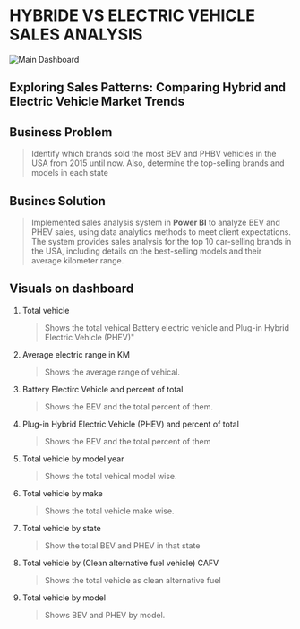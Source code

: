 # HYBRIDE VS ELECTRIC VEHICLE SALES ANALYSIS
![Main Dashboard](https://github.com/KetanFulbandhe/HYBRIDE-VS-ELECTRIC-VEHICLE-SALES-ANALYSIS/assets/26898572/fdb7e360-66bd-42fc-8f4f-b1679d86e61d)

## Exploring Sales Patterns: Comparing Hybrid and Electric Vehicle Market Trends

## Business Problem
> Identify which brands sold the most BEV and PHBV vehicles in the USA from 2015 until now. Also, determine the top-selling brands and models in each state

## Busines Solution
> Implemented sales analysis system in **Power BI** to analyze BEV and PHEV sales, using data analytics methods to meet client expectations. The system provides sales analysis for the top 10 car-selling brands in the USA, including details on the best-selling models and their average kilometer range.

## Visuals on dashboard
1. Total vehicle
   <br>
   > Shows the total vehical Battery electric vehicle and Plug-in Hybrid Electric Vehicle (PHEV)"

2. Average electric range in KM <br>
   > Shows the average range of vehical.

3. Battery Electirc Vehicle and percent of total<br>
    > Shows the BEV and the total percent of them.

4. Plug-in Hybrid Electric Vehicle (PHEV) and percent of total <br>
   > Shows the BEV and the total percent of them

5. Total vehicle by model year <br>
   > Shows the total vehical model wise.

6. Total vehicle by make <br>
   > Shows the total vehicle make wise.

7. Total vehicle by state <br>
    > Show the total BEV and PHEV in that state
8. Total vehicle by (Clean alternative fuel vehicle) CAFV <br>
    > Shows the total vehicle as clean alternative fuel
9.  Total vehicle by model <br>
    > Shows BEV and PHEV by model.
